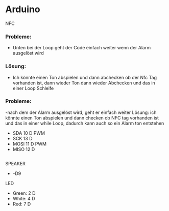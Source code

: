 # Arduino

NFC

### Probleme:
- Unten bei der Loop geht der Code einfach weiter wenn der Alarm ausgelöst wird 
### Lösung:
- Ich könnte einen Ton abspielen und dann abchecken ob der Nfc Tag vorhanden ist, dann wieder Ton dann wieder Abchecken und das in einer Loop Schleife

### Probleme:

-nach dem der Alarm ausgelöst wird, geht er einfach weiter Lösung: ich könnte einen Ton abspielen und dann checken ob NFC tag vorhanden ist und das in einer while Loop, dadurch kann auch so ein Alarm ton entstehen

- SDA 10 D PWM
- SCK 13 D
- MOSI 11 D PWM
- MISO 12 D

```sh

```

SPEAKER

- -D9

LED

- Green: 2 D
- White: 4 D
- Red: 7 D
